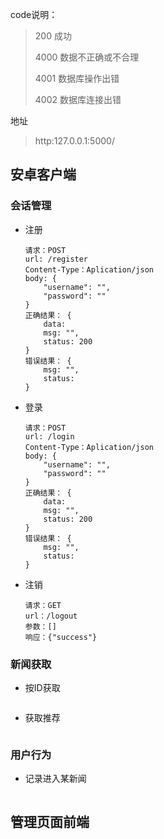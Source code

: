 code说明：
> 200 成功
> 
> 4000 数据不正确或不合理
> 
> 4001 数据库操作出错
> 
> 4002 数据库连接出错

地址
> http:127.0.0.1:5000/

## 安卓客户端

### 会话管理

- 注册

  ```
  请求：POST
  url: /register
  Content-Type：Aplication/json
  body: {
      "username": "",
      "password": ""
  }
  正确结果： { 
      data:
      msg: "",
      status: 200
  }
  错误结果： {
      msg: "",
      status: 
  }
  ```

- 登录

  ```
  请求：POST
  url: /login
  Content-Type：Aplication/json
  body: {
      "username": "",
      "password": ""
  }
  正确结果： { 
      data:
      msg: "",
      status: 200
  }
  错误结果： {
      msg: "",
      status: 
  }
  ```


- 注销

  ```
  请求：GET
  url：/logout
  参数：[]
  响应：{"success"}
  ```

### 新闻获取

- 按ID获取

  ```
  
  ```

- 获取推荐

  ```
  ```

### 用户行为

- 记录进入某新闻

  ```
  ```

  

## 管理页面前端

